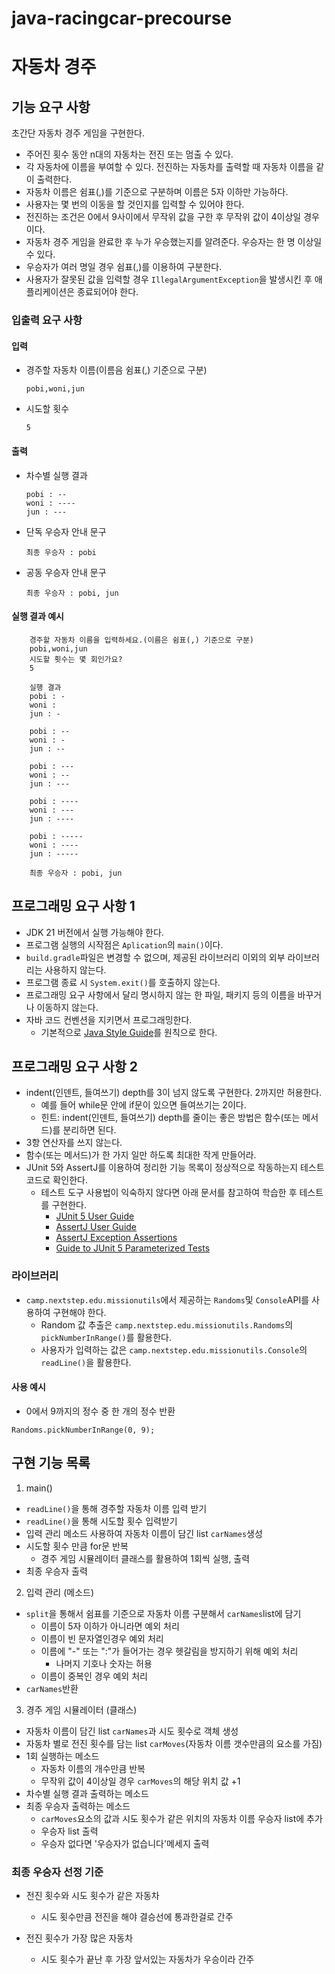 # java-racingcar-precourse

# 자동차 경주
## 기능 요구 사항
초간단 자동차 경주 게임을 구현한다.
* 주어진 횟수 동안 n대의 자동차는 전진 또는 멈출 수 있다.
* 각 자동차에 이름을 부여할 수 있다. 전진하는 자동차를 출력할 때 자동차 이름을 같이 출력한다.
* 자동차 이름은 쉼표(,)를 기준으로 구분하며 이름은 5자 이하만 가능하다.
* 사용자는 몇 번의 이동을 할 것인지를 입력할 수 있어야 한다.
* 전진하는 조건은 0에서 9사이에서 무작위 값을 구한 후 무작위 값이 4이상일 경우이다.
* 자동차 경주 게임을 완료한 후 누가 우승했는지를 알려준다. 우승자는 한 명 이상일 수 있다.
* 우승자가 여러 명일 경우 쉼표(,)를 이용하여 구분한다.
* 사용자가 잘못된 값을 입력할 경우 `IllegalArgumentException`을 발생시킨 후 애플리케이션은 종료되어야 한다.

### 입출력 요구 사항

#### 입력 
* 경주할 자동차 이름(이름음 쉼표(,) 기준으로 구분)
    ```
    pobi,woni,jun
    ```
* 시도할 횟수
    ```
    5
    ```
#### 출력
* 차수별 실행 결과
    ```
    pobi : --
    woni : ----
    jun : ---
    ```
* 단독 우승자 안내 문구
    ```
    최종 우승자 : pobi
    ```
* 공동 우승자 안내 문구
    ```
    최종 우승자 : pobi, jun
    ```
#### 실행 결과 예시
```
    경주할 자동차 이름을 입력하세요.(이름은 쉼표(,) 기준으로 구분)
    pobi,woni,jun
    시도할 횟수는 몇 회인가요?
    5
    
    실행 결과
    pobi : -
    woni :
    jun : -
    
    pobi : --
    woni : -
    jun : --
    
    pobi : ---
    woni : --
    jun : ---
    
    pobi : ----
    woni : ---
    jun : ----
    
    pobi : -----
    woni : ----
    jun : -----
    
    최종 우승자 : pobi, jun
```
## 프로그래밍 요구 사항 1
* JDK 21 버전에서 실행 가능해야 한다.
* 프로그램 실행의 시작점은 `Aplication`의 `main()`이다.
* `build.gradle`파일은 변경할 수 없으며, 제공된 라이브러리 이외의 외부 라이브러리는 사용하지 않는다.
* 프로그램 종료 시 `System.exit()`를 호출하지 않는다.
* 프로그래밍 요구 사항에서 달리 명시하지 않는 한 파일, 패키지 등의 이름을 바꾸거나 이동하지 않는다.
* 자바 코드 컨벤션을 지키면서 프로그래밍한다.
    * 기본적으로 [Java Style Guide](https://github.com/woowacourse/woowacourse-docs/blob/main/styleguide/java)를 원칙으로 한다.
## 프로그래밍 요구 사항 2
* indent(인덴트, 들여쓰기) depth를 3이 넘지 않도록 구현한다. 2까지만 허용한다.
    * 예를 들어 while문 안에 if문이 있으면 들여쓰기는 2이다.
    * 힌트: indent(인덴트, 들여쓰기) depth를 줄이는 좋은 방법은 함수(또는 메서드)를 분리하면 된다.
* 3항 연산자를 쓰지 않는다.
* 함수(또는 메서드)가 한 가지 일만 하도록 최대한 작게 만들어라.
* JUnit 5와 AssertJ를 이용하여 정리한 기능 목록이 정상적으로 작동하는지 테스트 코드로 확인한다.
    * 테스트 도구 사용법이 익숙하지 않다면 아래 문서를 참고하여 학습한 후 테스트를 구현한다.
        * [JUnit 5 User Guide](https://junit.org/junit5/docs/current/user-guide)
        * [AssertJ User Guide](https://assertj.github.io/doc)
        * [AssertJ Exception Assertions](https://www.baeldung.com/assertj-exception-assertion)
        * [Guide to JUnit 5 Parameterized Tests](https://www.baeldung.com/parameterized-tests-junit-5)

### 라이브러리
* `camp.nextstep.edu.missionutils`에서 제공하는 `Randoms`및 `Console`API를 사용하여 구현해야 한다.
    * Random 값 추출은 `camp.nextstep.edu.missionutils.Randoms`의 `pickNumberInRange()`를 활용한다.
    * 사용자가 입력하는 값은 `camp.nextstep.edu.missionutils.Console`의 `readLine()`을 활용한다.

#### 사용 예시
* 0에서 9까지의 정수 중 한 개의 정수 반환
```
Randoms.pickNumberInRange(0, 9);
```

## 구현 기능 목록
1. main()
* `readLine()`을 통해 경주할 자동차 이름 입력 받기
* `readLine()`을 통해 시도할 횟수 입력받기
* 입력 관리 메소드 사용하여 자동차 이름이 담긴 list `carNames`생성
* 시도할 횟수 만큼 for문 반복
    * 경주 게임 시뮬레이터 클래스를 활용하여 1회씩 실행, 출력
* 최종 우승자 출력

2. 입력 관리 (메소드)
* `split`을 통해서 쉼표를 기준으로 자동차 이름 구분해서 `carNames`list에 담기
  * 이름이 5자 이하가 아니라면 예외 처리
  * 이름이 빈 문자열인경우 예외 처리
  * 이름에 "-" 또는 ":"가 들어가는 경우 헷갈림을 방지하기 위해 예외 처리
    * 나머지 기호나 숫자는 허용
  * 이름이 중복인 경우 예외 처리
* `carNames`반환

3. 경주 게임 시뮬레이터 (클래스)
* 자동차 이름이 담긴 list `carNames`과 시도 횟수로 객체 생성
* 자동차 별로 전진 횟수를 담는 list `carMoves`(자동차 이름 갯수만큼의 요소를 가짐)
* 1회 실행하는 메소드
    * 자동차 이름의 개수만큼 반복
    * 무작위 값이 4이상일 경우 `carMoves`의 해당 위치 값 +1
* 차수별 실행 결과 출력하는 메소드
* 최종 우승자 출력하는 메소드
    * `carMoves`요소의 값과 시도 횟수가 같은 위치의 자동차 이름 우승자 list에 추가
    * 우승자 list 출력
    * 우승자 없다면 '우승자가 없습니다'메세지 출력

### 최종 우승자 선정 기준
* 전진 횟수와 시도 횟수가 같은 자동차
  * 시도 횟수만큼 전진을 해야 결승선에 통과한걸로 간주
  
* 전진 횟수가 가장 많은 자동차
  * 시도 횟수가 끝난 후 가장 앞서있는 자동차가 우승이라 간주

